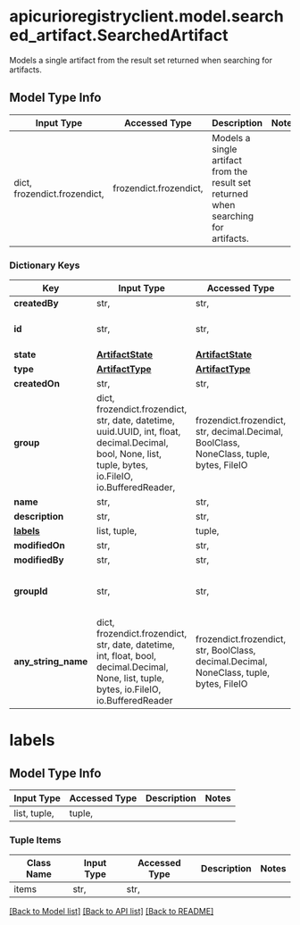 # apicurioregistryclient.model.searched_artifact.SearchedArtifact

Models a single artifact from the result set returned when searching for artifacts.

## Model Type Info
Input Type | Accessed Type | Description | Notes
------------ | ------------- | ------------- | -------------
dict, frozendict.frozendict,  | frozendict.frozendict,  | Models a single artifact from the result set returned when searching for artifacts. | 

### Dictionary Keys
Key | Input Type | Accessed Type | Description | Notes
------------ | ------------- | ------------- | ------------- | -------------
**createdBy** | str,  | str,  |  | 
**id** | str,  | str,  | The ID of a single artifact. | 
**state** | [**ArtifactState**](ArtifactState.md) | [**ArtifactState**](ArtifactState.md) |  | 
**type** | [**ArtifactType**](ArtifactType.md) | [**ArtifactType**](ArtifactType.md) |  | 
**createdOn** | str,  | str,  |  | 
**group** | dict, frozendict.frozendict, str, date, datetime, uuid.UUID, int, float, decimal.Decimal, bool, None, list, tuple, bytes, io.FileIO, io.BufferedReader,  | frozendict.frozendict, str, decimal.Decimal, BoolClass, NoneClass, tuple, bytes, FileIO |  | 
**name** | str,  | str,  |  | [optional] 
**description** | str,  | str,  |  | [optional] 
**[labels](#labels)** | list, tuple,  | tuple,  |  | [optional] 
**modifiedOn** | str,  | str,  |  | [optional] 
**modifiedBy** | str,  | str,  |  | [optional] 
**groupId** | str,  | str,  | An ID of a single artifact group. | [optional] 
**any_string_name** | dict, frozendict.frozendict, str, date, datetime, int, float, bool, decimal.Decimal, None, list, tuple, bytes, io.FileIO, io.BufferedReader | frozendict.frozendict, str, BoolClass, decimal.Decimal, NoneClass, tuple, bytes, FileIO | any string name can be used but the value must be the correct type | [optional]

# labels

## Model Type Info
Input Type | Accessed Type | Description | Notes
------------ | ------------- | ------------- | -------------
list, tuple,  | tuple,  |  | 

### Tuple Items
Class Name | Input Type | Accessed Type | Description | Notes
------------- | ------------- | ------------- | ------------- | -------------
items | str,  | str,  |  | 

[[Back to Model list]](../../README.md#documentation-for-models) [[Back to API list]](../../README.md#documentation-for-api-endpoints) [[Back to README]](../../README.md)

